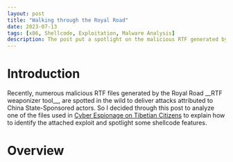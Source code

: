 ```yaml
---
layout: post
title: "Walking through the Royal Road"
date: 2023-07-13
tags: [x86, Shellcode, Exploitation, Malware Analysis] 
description: The post put a spotlight on the malicious RTF generated by the famous Royal Road weaponizer. 
---
```


# Introduction

Recently, numerous malicious RTF files generated by the Royal Road \_\_RTF weaponizer tool\_\_, are spotted in the wild to deliver attacks attributed to China State-Sponsored actors. So I decided through this post to analyze one of the files used in [Cyber Espionage on Tibetian Citizens](https://oviche.github.io/2023/01/Cyber-espionage-on-Tibetian-citizens/) to explain how to identify the attached exploit and spotlight some shellcode features.

# Overview

